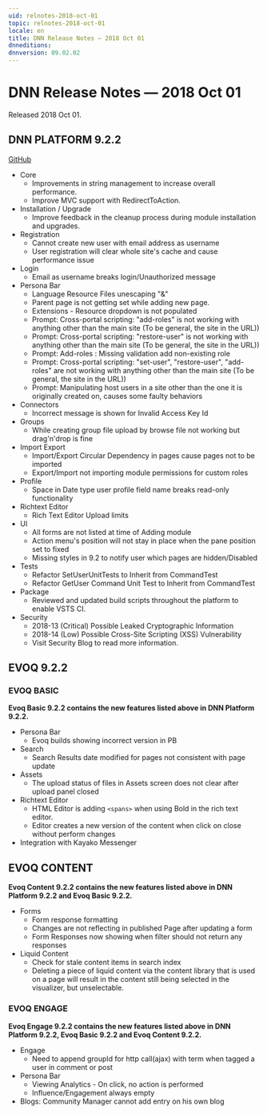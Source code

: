 ```yaml
---
uid: relnotes-2018-oct-01
topic: relnotes-2018-oct-01
locale: en
title: DNN Release Notes — 2018 Oct 01
dnneditions: 
dnnversion: 09.02.02
---
```



# DNN Release Notes — 2018 Oct 01

Released 2018 Oct 01.

## DNN PLATFORM 9.2.2
[GitHub](https://github.com/dnnsoftware/Dnn.Platform/releases/tag/v9.2.2)

* Core
  * Improvements in string management to increase overall performance.
  * Improve MVC support with RedirectToAction.
* Installation / Upgrade
  * Improve feedback in the cleanup process during module installation and upgrades.
* Registration
  * Cannot create new user with email address as username 
  * User registration will clear whole site's cache and cause performance issue
* Login
  * Email as username breaks login/Unauthorized message
* Persona Bar
  * Language Resource Files unescaping "&"
  * Parent page is not getting set while adding new page.
  * Extensions - Resource dropdown is not populated
  * Prompt: Cross-portal scripting: "add-roles" is not working with anything other than the main site (To be general, the site in the URL))
  * Prompt: Cross-portal scripting: "restore-user" is not working with anything other than the main site (To be general, the site in the URL))
  * Prompt: Add-roles : Missing validation add non-existing role
  * Prompt: Cross-portal scripting: "set-user", "restore-user", "add-roles" are not working with anything other than the main site (To be general, the site in the URL))
  * Prompt: Manipulating host users in a site other than the one it is originally created on, causes some faulty behaviors
* Connectors
  * Incorrect message is shown for Invalid Access Key Id
* Groups
  * While creating group file upload by browse file not working but drag'n'drop is fine
* Import Export
  * Import/Export Circular Dependency in pages cause pages not to be imported
  * Export/Import not importing module permissions for custom roles
* Profile
  * Space in Date type user profile field name breaks read-only functionality
* Richtext Editor
  * Rich Text Editor Upload limits
* UI
  * All forms are not listed at time of Adding module
  * Action menu's position will not stay in place when the pane position set to fixed
  * Missing styles in 9.2 to notify user which pages are hidden/Disabled
* Tests
  * Refactor SetUserUnitTests to Inherit from CommandTest
  * Refactor GetUser Command Unit Test to Inherit from CommandTest
* Package
  * Reviewed and updated build scripts throughout the platform to enable VSTS CI.
* Security
  * 2018-13 (Critical) Possible Leaked Cryptographic Information
  * 2018-14 (Low) Possible Cross-Site Scripting (XSS) Vulnerability
  * Visit Security Blog to read more information.

## EVOQ 9.2.2

### EVOQ BASIC

**Evoq Basic 9.2.2 contains the new features listed above in DNN Platform 9.2.2.**

* Persona Bar
  * Evoq builds showing incorrect version in PB
* Search
  * Search Results date modified for pages not consistent with page update
* Assets
  * The upload status of files in Assets screen does not clear after upload panel closed
* Richtext Editor
  * HTML Editor is adding `<spans>` when using Bold in the rich text editor.
  * Editor creates a new version of the content when click on close without perform changes
* Integration with Kayako Messenger

## EVOQ CONTENT

**Evoq Content 9.2.2 contains the new features listed above in DNN Platform 9.2.2 and Evoq Basic 9.2.2.**

* Forms
  * Form response formatting
  * Changes are not reflecting in published Page after updating a form
  * Form Responses now showing when filter should not return any responses
* Liquid Content
  * Check for stale content items in search index
  * Deleting a piece of liquid content via the content library that is used on a page will result in the content still being selected in the visualizer, but unselectable.

### EVOQ ENGAGE

**Evoq Engage 9.2.2 contains the new features listed above in DNN Platform 9.2.2, Evoq Basic 9.2.2 and Evoq Content 9.2.2.**

* Engage
  * Need to append groupId for http call(ajax) with term when tagged a user in comment or post
* Persona Bar
  * Viewing Analytics - On click, no action is performed
  * Influence/Engagement always empty
* Blogs: Community Manager cannot add entry on his own blog